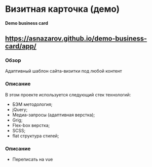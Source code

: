 # Визитная карточка (демо) 
#### Demo business card
https://asnazarov.github.io/demo-business-card/app/
---
### Обзор
Адаптивный шаблон сайта-визитки под любой контент

### Описание
В этом проекте используется следующий стек технологий:

* БЭМ методология;
* jQuery;
* Медиа-запросы (адаптивная верстка);
* Grig;
* Flex-box верстка;
* SCSS;
* flat структура стилей;

### Описание

* Переписать на vue